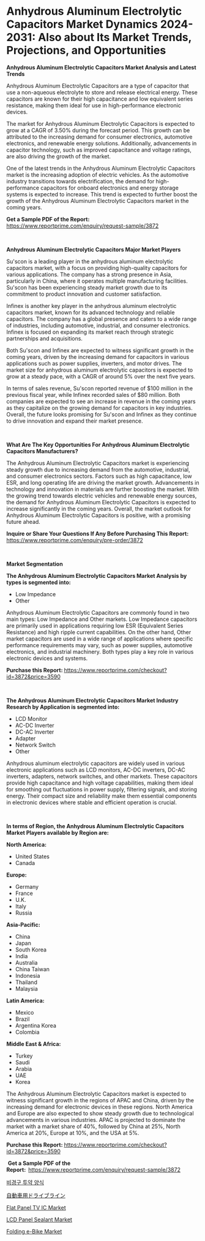 <p><h1>Anhydrous Aluminum Electrolytic Capacitors Market Dynamics 2024-2031: Also about Its Market Trends, Projections, and Opportunities</h1></p><p><strong>Anhydrous Aluminum Electrolytic Capacitors Market Analysis and Latest Trends</strong></p>
<p><p>Anhydrous Aluminum Electrolytic Capacitors are a type of capacitor that use a non-aqueous electrolyte to store and release electrical energy. These capacitors are known for their high capacitance and low equivalent series resistance, making them ideal for use in high-performance electronic devices.</p><p>The market for Anhydrous Aluminum Electrolytic Capacitors is expected to grow at a CAGR of 3.50% during the forecast period. This growth can be attributed to the increasing demand for consumer electronics, automotive electronics, and renewable energy solutions. Additionally, advancements in capacitor technology, such as improved capacitance and voltage ratings, are also driving the growth of the market.</p><p>One of the latest trends in the Anhydrous Aluminum Electrolytic Capacitors market is the increasing adoption of electric vehicles. As the automotive industry transitions towards electrification, the demand for high-performance capacitors for onboard electronics and energy storage systems is expected to increase. This trend is expected to further boost the growth of the Anhydrous Aluminum Electrolytic Capacitors market in the coming years.</p></p>
<p><strong>Get a Sample PDF of the Report:&nbsp;</strong> <a href="https://www.reportprime.com/enquiry/request-sample/3872">https://www.reportprime.com/enquiry/request-sample/3872</a></p>
<p>&nbsp;</p>
<p><strong>Anhydrous Aluminum Electrolytic Capacitors Major Market Players</strong></p>
<p><p>Su'scon is a leading player in the anhydrous aluminum electrolytic capacitors market, with a focus on providing high-quality capacitors for various applications. The company has a strong presence in Asia, particularly in China, where it operates multiple manufacturing facilities. Su'scon has been experiencing steady market growth due to its commitment to product innovation and customer satisfaction.</p><p>Infinex is another key player in the anhydrous aluminum electrolytic capacitors market, known for its advanced technology and reliable capacitors. The company has a global presence and caters to a wide range of industries, including automotive, industrial, and consumer electronics. Infinex is focused on expanding its market reach through strategic partnerships and acquisitions.</p><p>Both Su'scon and Infinex are expected to witness significant growth in the coming years, driven by the increasing demand for capacitors in various applications such as power supplies, inverters, and motor drives. The market size for anhydrous aluminum electrolytic capacitors is expected to grow at a steady pace, with a CAGR of around 5% over the next five years.</p><p>In terms of sales revenue, Su'scon reported revenue of $100 million in the previous fiscal year, while Infinex recorded sales of $80 million. Both companies are expected to see an increase in revenue in the coming years as they capitalize on the growing demand for capacitors in key industries. Overall, the future looks promising for Su'scon and Infinex as they continue to drive innovation and expand their market presence.</p></p>
<p>&nbsp;</p>
<p><strong>What Are The Key Opportunities For Anhydrous Aluminum Electrolytic Capacitors Manufacturers?</strong></p>
<p><p>The Anhydrous Aluminum Electrolytic Capacitors market is experiencing steady growth due to increasing demand from the automotive, industrial, and consumer electronics sectors. Factors such as high capacitance, low ESR, and long operating life are driving the market growth. Advancements in technology and innovation in materials are further boosting the market. With the growing trend towards electric vehicles and renewable energy sources, the demand for Anhydrous Aluminum Electrolytic Capacitors is expected to increase significantly in the coming years. Overall, the market outlook for Anhydrous Aluminum Electrolytic Capacitors is positive, with a promising future ahead.</p></p>
<p><strong>Inquire or Share Your Questions If Any Before Purchasing This Report:</strong> <a href="https://www.reportprime.com/enquiry/pre-order/3872">https://www.reportprime.com/enquiry/pre-order/3872</a></p>
<p>&nbsp;</p>
<p><strong>Market Segmentation</strong></p>
<p><strong>The Anhydrous Aluminum Electrolytic Capacitors Market Analysis by types is segmented into:</strong></p>
<p><ul><li>Low Impedance</li><li>Other</li></ul></p>
<p><p>Anhydrous Aluminum Electrolytic Capacitors are commonly found in two main types: Low Impedance and Other markets. Low Impedance capacitors are primarily used in applications requiring low ESR (Equivalent Series Resistance) and high ripple current capabilities. On the other hand, Other market capacitors are used in a wide range of applications where specific performance requirements may vary, such as power supplies, automotive electronics, and industrial machinery. Both types play a key role in various electronic devices and systems.</p></p>
<p><strong>Purchase this Report:&nbsp;</strong><a href="https://www.reportprime.com/checkout?id=3872&price=3590">https://www.reportprime.com/checkout?id=3872&price=3590</a></p>
<p>&nbsp;</p>
<p><strong>The Anhydrous Aluminum Electrolytic Capacitors Market Industry Research by Application is segmented into:</strong></p>
<p><ul><li>LCD Monitor</li><li>AC-DC Inverter</li><li>DC-AC Inverter</li><li>Adapter</li><li>Network Switch</li><li>Other</li></ul></p>
<p><p>Anhydrous aluminum electrolytic capacitors are widely used in various electronic applications such as LCD monitors, AC-DC inverters, DC-AC inverters, adapters, network switches, and other markets. These capacitors provide high capacitance and high voltage capabilities, making them ideal for smoothing out fluctuations in power supply, filtering signals, and storing energy. Their compact size and reliability make them essential components in electronic devices where stable and efficient operation is crucial.</p></p>
<p>&nbsp;</p>
<p><strong>In terms of Region, the Anhydrous Aluminum Electrolytic Capacitors Market Players available by Region are:</strong></p>
<p>
    <p> <strong> North America: </strong>
        <ul>
            <li>United States</li>
            <li>Canada</li>
        </ul>
        </p> 
    <p> <strong> Europe: </strong>
        <ul>
            <li>Germany</li>
            <li>France</li>
            <li>U.K.</li>
            <li>Italy</li>
            <li>Russia</li>
        </ul>
        </p> 
    <p> <strong> Asia-Pacific: </strong>
        <ul>
            <li>China</li>
            <li>Japan</li>
            <li>South Korea</li>
            <li>India</li>
            <li>Australia</li>
            <li>China Taiwan</li>
            <li>Indonesia</li>
            <li>Thailand</li>
            <li>Malaysia</li>
        </ul>
        </p> 
    <p> <strong> Latin America: </strong>
        <ul>
            <li>Mexico</li>
            <li>Brazil</li>
            <li>Argentina Korea</li>
            <li>Colombia</li>
        </ul>
        </p> 
    <p> <strong> Middle East & Africa: </strong>
        <ul>
            <li>Turkey</li>
            <li>Saudi</li>
            <li>Arabia</li>
            <li>UAE</li>
            <li>Korea</li>
        </ul>
    </p>
    </p>
<p><p>The Anhydrous Aluminum Electrolytic Capacitors market is expected to witness significant growth in the regions of APAC and China, driven by the increasing demand for electronic devices in these regions. North America and Europe are also expected to show steady growth due to technological advancements in various industries. APAC is projected to dominate the market with a market share of 40%, followed by China at 25%, North America at 20%, Europe at 10%, and the USA at 5%.</p></p>
<p><strong>Purchase this Report: </strong><a href="https://www.reportprime.com/checkout?id=3872&price=3590">https://www.reportprime.com/checkout?id=3872&price=3590</a></p>
<p>&nbsp;<strong>Get a Sample PDF of the Report:&nbsp;&nbsp;</strong><a href="https://www.reportprime.com/enquiry/request-sample/3872">https://www.reportprime.com/enquiry/request-sample/3872</a></p>
<p><strong></strong></p>
<p><p><a href="https://github.com/lzuwsfreyoq70/Market-Research-Report-List-1/blob/main/259429213809.md">비경구 투약 양식</a></p><p><a href="https://medium.com/@opalkilback2023/%E8%87%AA%E5%8B%95%E8%BB%8A%E3%81%AE%E3%83%88%E3%83%A9%E3%83%B3%E3%82%B9%E3%83%9F%E3%83%83%E3%82%B7%E3%83%A7%E3%83%B3%E5%B8%82%E5%A0%B4%E5%B1%95%E6%9C%9B-%E6%A5%AD%E7%95%8C%E6%A6%82%E8%A6%81%E3%81%A8%E4%BA%88%E6%B8%AC-2024%E5%B9%B4%E3%81%8B%E3%82%892031%E5%B9%B4%E3%81%BE%E3%81%A7-eb3e37f9d4ee">自動車用ドライブライン</a></p><p><a href="https://github.com/elizabethdagraca/Market-Research-Report-List-2/blob/main/flat-panel-tv-ic-market.md">Flat Panel TV IC Market</a></p><p><a href="https://github.com/zjyglelu/Market-Research-Report-List-2/blob/main/lcd-panel-sealant-market.md">LCD Panel Sealant Market</a></p><p><a href="https://issuu.com/reportprime-2/docs/folding-e-bike-market-size-2030.pptx">Folding e-Bike Market</a></p></p>